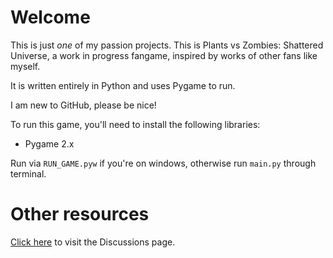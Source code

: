 # Welcome

This is just *one* of my passion projects. This is Plants vs Zombies: Shattered Universe, a work in progress fangame, inspired by works of other fans like myself.

It is written entirely in Python and uses Pygame to run.

I am new to GitHub, please be nice!

To run this game, you'll need to install the following libraries:
- Pygame 2.x

Run via `RUN_GAME.pyw` if you're on windows, otherwise run `main.py` through terminal.



# Other resources

[Click here](https://github.com/TagGamer555/PvZShatteredUniverse/discussions/) to visit the Discussions page.
